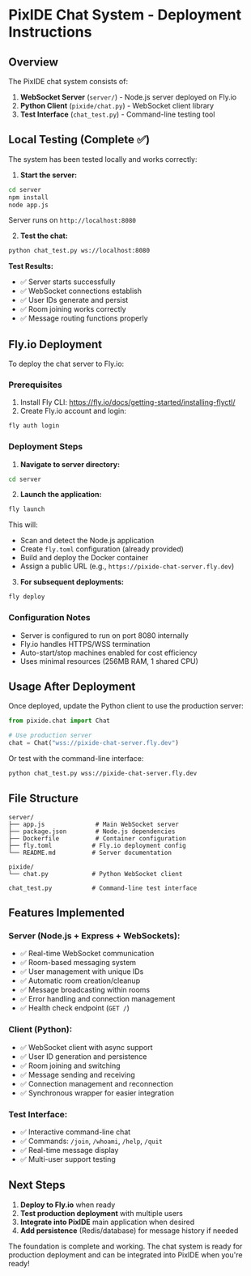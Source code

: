 # PixIDE Chat System - Deployment Instructions

## Overview

The PixIDE chat system consists of:
1. **WebSocket Server** (`server/`) - Node.js server deployed on Fly.io
2. **Python Client** (`pixide/chat.py`) - WebSocket client library
3. **Test Interface** (`chat_test.py`) - Command-line testing tool

## Local Testing (Complete ✅)

The system has been tested locally and works correctly:

1. **Start the server:**
```bash
cd server
npm install
node app.js
```
Server runs on `http://localhost:8080`

2. **Test the chat:**
```bash
python chat_test.py ws://localhost:8080
```

**Test Results:**
- ✅ Server starts successfully
- ✅ WebSocket connections establish 
- ✅ User IDs generate and persist
- ✅ Room joining works correctly
- ✅ Message routing functions properly

## Fly.io Deployment

To deploy the chat server to Fly.io:

### Prerequisites
1. Install Fly CLI: https://fly.io/docs/getting-started/installing-flyctl/
2. Create Fly.io account and login:
```bash
fly auth login
```

### Deployment Steps
1. **Navigate to server directory:**
```bash
cd server
```

2. **Launch the application:**
```bash
fly launch
```
This will:
- Scan and detect the Node.js application
- Create `fly.toml` configuration (already provided)
- Build and deploy the Docker container
- Assign a public URL (e.g., `https://pixide-chat-server.fly.dev`)

3. **For subsequent deployments:**
```bash
fly deploy
```

### Configuration Notes
- Server is configured to run on port 8080 internally
- Fly.io handles HTTPS/WSS termination
- Auto-start/stop machines enabled for cost efficiency
- Uses minimal resources (256MB RAM, 1 shared CPU)

## Usage After Deployment

Once deployed, update the Python client to use the production server:

```python
from pixide.chat import Chat

# Use production server
chat = Chat("wss://pixide-chat-server.fly.dev")
```

Or test with the command-line interface:
```bash
python chat_test.py wss://pixide-chat-server.fly.dev
```

## File Structure

```
server/
├── app.js              # Main WebSocket server
├── package.json        # Node.js dependencies
├── Dockerfile          # Container configuration
├── fly.toml           # Fly.io deployment config
└── README.md          # Server documentation

pixide/
└── chat.py            # Python WebSocket client

chat_test.py           # Command-line test interface
```

## Features Implemented

### Server (Node.js + Express + WebSockets):
- ✅ Real-time WebSocket communication
- ✅ Room-based messaging system
- ✅ User management with unique IDs
- ✅ Automatic room creation/cleanup
- ✅ Message broadcasting within rooms
- ✅ Error handling and connection management
- ✅ Health check endpoint (`GET /`)

### Client (Python):
- ✅ WebSocket client with async support
- ✅ User ID generation and persistence
- ✅ Room joining and switching
- ✅ Message sending and receiving
- ✅ Connection management and reconnection
- ✅ Synchronous wrapper for easier integration

### Test Interface:
- ✅ Interactive command-line chat
- ✅ Commands: `/join`, `/whoami`, `/help`, `/quit`
- ✅ Real-time message display
- ✅ Multi-user support testing

## Next Steps

1. **Deploy to Fly.io** when ready
2. **Test production deployment** with multiple users
3. **Integrate into PixIDE** main application when desired
4. **Add persistence** (Redis/database) for message history if needed

The foundation is complete and working. The chat system is ready for production deployment and can be integrated into PixIDE when you're ready!